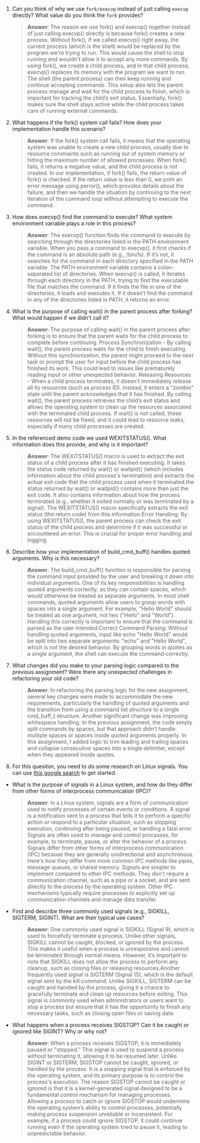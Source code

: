 1. Can you think of why we use `fork/execvp` instead of just calling `execvp` directly? What value do you think the `fork` provides?

    > **Answer**:  The reason we use fork() and execvp() together instead of just calling execvp() directly is because fork() creates a new process. Without fork(), if we called execvp() right away, the current process (which is the shell) would be replaced by the program we're trying to run. This would cause the shell to stop running and wouldn't allow it to accept any more commands. By using fork(), we create a child process, and in that child process, execvp() replaces its memory with the program we want to run. The shell (the parent process) can then keep running and continue accepting commands. This setup also lets the parent process manage and wait for the child process to finish, which is important for tracking the child’s exit status. Essentially, fork() makes sure the shell stays active while the child process takes care of running external commands.

2. What happens if the fork() system call fails? How does your implementation handle this scenario?

    > **Answer**:  If the fork() system call fails, it means that the operating system was unable to create a new child process, usually due to resource constraints such as running out of system memory or hitting the maximum number of allowed processes. When fork() fails, it returns a negative value, and the child process is not created. In our implementation, if fork() fails, the return value of fork() is checked. If the return value is less than 0, we print an error message using perror(), which provides details about the failure, and then we handle the situation by continuing to the next iteration of the command loop without attempting to execute the command.

3. How does execvp() find the command to execute? What system environment variable plays a role in this process?

    > **Answer**:  The execvp() function finds the command to execute by searching through the directories listed in the PATH environment variable. When you pass a command to execvp(), it first checks if the command is an absolute path (e.g., /bin/ls). If it’s not, it searches for the command in each directory specified in the PATH variable. The PATH environment variable contains a colon-separated list of directories. When execvp() is called, it iterates through each directory in the PATH, trying to find the executable file that matches the command. If it finds the file in one of the directories, it loads and executes it. If it doesn’t find the command in any of the directories listed in PATH, it returns an error.

4. What is the purpose of calling wait() in the parent process after forking? What would happen if we didn’t call it?

    > **Answer**:  The purpose of calling wait() in the parent process after forking is to ensure that the parent waits for the child process to complete before continuing. Process Synchronization - By calling wait(), the parent process waits for the child to finish executing. Without this synchronization, the parent might proceed to the next task or prompt the user for input before the child process has finished its work. This could lead to issues like prematurely reading input or other unexpected behavior. Releasing Resources - When a child process terminates, it doesn't immediately release all its resources (such as process ID). Instead, it enters a "zombie" state until the parent acknowledges that it has finished. By calling wait(), the parent process retrieves the child’s exit status and allows the operating system to clean up the resources associated with the terminated child process. If wait() is not called, these resources will not be freed, and it could lead to resource leaks, especially if many child processes are created.

5. In the referenced demo code we used WEXITSTATUS(). What information does this provide, and why is it important?

    > **Answer**:  The WEXITSTATUS() macro is used to extract the exit status of a child process after it has finished executing. It takes the status code returned by wait() or waitpid() (which includes information about the child process's termination) and extracts the actual exit code that the child process used when it terminated.the status returned by wait() or waitpid() contains more than just the exit code. It also contains information about how the process terminated (e.g., whether it exited normally or was terminated by a signal). The WEXITSTATUS() macro specifically extracts the exit status (the return code) from this information.Error Handling: By using WEXITSTATUS(), the parent process can check the exit status of the child process and determine if it was successful or encountered an error. This is crucial for proper error handling and logging.

6. Describe how your implementation of build_cmd_buff() handles quoted arguments. Why is this necessary?

    > **Answer**:  The build_cmd_buff() function is responsible for parsing the command input provided by the user and breaking it down into individual arguments. One of its key responsibilities is handling quoted arguments correctly, as they can contain spaces, which would otherwise be treated as separate arguments. In most shell commands, quoted arguments allow users to group words with spaces into a single argument. For example, "Hello World" should be treated as one argument, not two ("Hello" and "World"). Handling this correctly is important to ensure that the command is parsed as the user intended.Correct Command Parsing: Without handling quoted arguments, input like echo "Hello World" would be split into two separate arguments: "echo" and "Hello World", which is not the desired behavior. By grouping words in quotes as a single argument, the shell can execute the command correctly.

7. What changes did you make to your parsing logic compared to the previous assignment? Were there any unexpected challenges in refactoring your old code?

    > **Answer**:  In refactoring the parsing logic for the new assignment, several key changes were made to accommodate the new requirements, particularly the handling of quoted arguments and the transition from using a command list structure to a single cmd_buff_t structure. Another significant change was improving whitespace handling. In the previous assignment, the code simply split commands by spaces, but that approach didn’t handle multiple spaces or spaces inside quoted arguments properly. In this assignment, I added logic to trim leading and trailing spaces and collapse consecutive spaces into a single delimiter, except when they appeared inside quotes.


8. For this quesiton, you need to do some research on Linux signals. You can use [this google search](https://www.google.com/search?q=Linux+signals+overview+site%3Aman7.org+OR+site%3Alinux.die.net+OR+site%3Atldp.org&oq=Linux+signals+overview+site%3Aman7.org+OR+site%3Alinux.die.net+OR+site%3Atldp.org&gs_lcrp=EgZjaHJvbWUyBggAEEUYOdIBBzc2MGowajeoAgCwAgA&sourceid=chrome&ie=UTF-8) to get started.

- What is the purpose of signals in a Linux system, and how do they differ from other forms of interprocess communication (IPC)?

    > **Answer**:  In a Linux system, signals are a form of communication used to notify processes of certain events or conditions. A signal is a notification sent to a process that tells it to perform a specific action or respond to a particular situation, such as stopping execution, continuing after being paused, or handling a fatal error. Signals are often used to manage and control processes, for example, to terminate, pause, or alter the behavior of a process. Signals differ from other forms of interprocess communication (IPC) because they are generally unidirectional and asynchronous. Here's how they differ from more common IPC methods like pipes, message queues, or shared memory. Signals are simpler to implement compared to other IPC methods. They don't require a communication channel, such as a pipe or a socket, and are sent directly to the process by the operating system. Other IPC mechanisms typically require processes to explicitly set up communication channels and manage data transfer.

- Find and describe three commonly used signals (e.g., SIGKILL, SIGTERM, SIGINT). What are their typical use cases?

    > **Answer**:  One commonly used signal is SIGKILL (Signal 9), which is used to forcefully terminate a process. Unlike other signals, SIGKILL cannot be caught, blocked, or ignored by the process. This makes it useful when a process is unresponsive and cannot be terminated through normal means. However, it’s important to note that SIGKILL does not allow the process to perform any cleanup, such as closing files or releasing resources.Another frequently used signal is SIGTERM (Signal 15), which is the default signal sent by the kill command. Unlike SIGKILL, SIGTERM can be caught and handled by the process, giving it a chance to gracefully terminate and clean up resources before exiting. This signal is commonly used when administrators or users want to stop a process but ensure that it has the opportunity to finish any necessary tasks, such as closing open files or saving data.

- What happens when a process receives SIGSTOP? Can it be caught or ignored like SIGINT? Why or why not?

    > **Answer**:  When a process receives SIGSTOP, it is immediately paused or "stopped." This signal is used to suspend a process without terminating it, allowing it to be resumed later. Unlike SIGINT or SIGTERM, SIGSTOP cannot be caught, ignored, or handled by the process. It is a stopping signal that is enforced by the operating system, and its primary purpose is to control the process's execution. The reason SIGSTOP cannot be caught or ignored is that it is a kernel-generated signal designed to be a fundamental control mechanism for managing processes. Allowing a process to catch or ignore SIGSTOP would undermine the operating system’s ability to control processes, potentially making process suspension unreliable or inconsistent. For example, if a process could ignore SIGSTOP, it could continue running even if the operating system tried to pause it, leading to unpredictable behavior.
